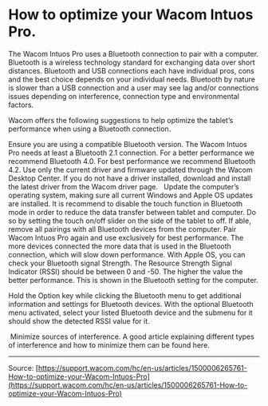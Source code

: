 # How to optimize your Wacom Intuos Pro.

The Wacom Intuos Pro uses a Bluetooth connection to pair with a computer. Bluetooth is a wireless technology standard for exchanging data over short distances. Bluetooth and USB connections each have individual pros, cons and the best choice depends on your individual needs. Bluetooth by nature is slower than a USB connection and a user may see lag and/or connections issues depending on interference, connection type and environmental factors.


Wacom offers the following suggestions to help optimize the tablet’s performance when using a Bluetooth connection.

Ensure you are using a compatible Bluetooth version. The Wacom Intuos Pro needs at least a Bluetooth 2.1 connection. For a better performance we recommend Bluetooth 4.0. For best performance we recommend Bluetooth 4.2.
Use only the current driver and firmware updated through the Wacom Desktop Center. If you do not have a driver installed, download and install the latest driver from the Wacom driver page.  
Update the computer’s operating system, making sure all current Windows and Apple OS updates are installed.
It is recommend to disable the touch function in Bluetooth mode in order to reduce the data transfer between tablet and computer. Do so by setting the touch on/off slider on the side of the tablet to off.
If able, remove all pairings with all Bluetooth devices from the computer. Pair Wacom Intuos Pro again and use exclusively for best performance. The more devices connected the more data that is used in the Bluetooth connection, which will slow down performance.
With Apple OS, you can check your Bluetooth signal Strength. The Resource Strength Signal Indicator (RSSI) should be between 0 and -50. The higher the value the better performance. This is shown in the Bluetooth setting for the computer. 
  
Hold the Option key while clicking the Bluetooth menu to get additional information and settings for Bluetooth devices.
With the optional Bluetooth menu activated, select your listed Bluetooth device and the submenu for it should show the detected RSSI value for it.
 



 Minimize sources of interference. A good article explaining different types of interference and how to minimize them can be found here.

---
Source: [https://support.wacom.com/hc/en-us/articles/1500006265761-How-to-optimize-your-Wacom-Intuos-Pro](https://support.wacom.com/hc/en-us/articles/1500006265761-How-to-optimize-your-Wacom-Intuos-Pro)
